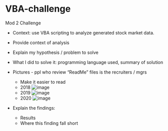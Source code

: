 # VBA-challenge
Mod 2 Challenge

* Context: use VBA scripting to analyze generated stock market data. 
* Provide context of analysis
* Explain my hypothesis / problem to solve
* What I did to solve it: programming language used, summary of solution
* Pictures - ppl who review “ReadMe” files is the recruiters / mgrs
    * Make it easier to read
    * 2018
   ![image](https://github.com/Tianyueli/VBA-challenge/assets/42381263/2a0462e4-06eb-46a5-989a-671743f90913)
    * 2019
   ![image](https://github.com/Tianyueli/VBA-challenge/assets/42381263/b59ff621-d270-4054-a1f3-1510203a5693)
    * 2020
   ![image](https://github.com/Tianyueli/VBA-challenge/assets/42381263/17d47b74-41e8-4f32-9eaa-49524eea9d55)

* Explain the findings: 
    * Results
    * Where this finding fall short
